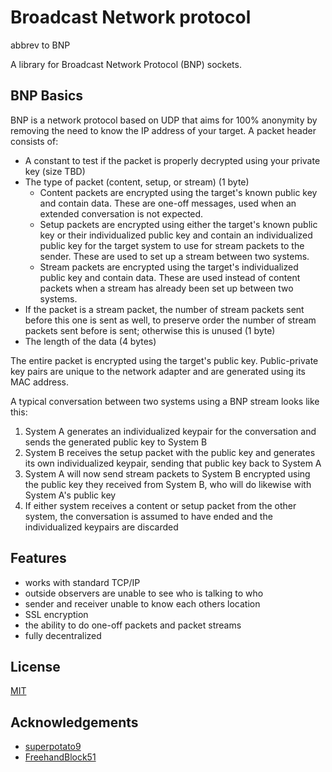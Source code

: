 
# Broadcast Network protocol
abbrev to BNP



A library for Broadcast Network Protocol (BNP) sockets.




## BNP Basics

BNP is a network protocol based on UDP that aims for 100% anonymity by removing the need to know the IP address of your target.  A packet header consists of:
 - A constant to test if the packet is properly decrypted using your private key (size TBD)
 - The type of packet (content, setup, or stream) (1 byte)
 	-  Content packets are encrypted using the target's known public key and contain data.  These are one-off messages, used when an extended conversation is not expected.
 	-  Setup packets are encrypted using either the target's known public key or their individualized public key and contain an individualized public key for the target system to use for stream packets to the sender.  These are used to set up a stream between two systems.
 	- Stream packets are encrypted using the target's individualized public key and contain data.  These are used instead of content packets when a stream has already been set up between two systems.
 - If the packet is a stream packet, the number of stream packets sent before this one is sent as well, to preserve order the number of stream packets sent before is sent; otherwise this is unused (1 byte)
 - The length of the data (4 bytes)

The entire packet is encrypted using the target's public key.  Public-private key pairs are unique to the network adapter and are generated using its MAC address.

A typical conversation between two systems using a BNP stream looks like this:
 1. System A generates an individualized keypair for the conversation and sends the generated public key to System B
 2. System B receives the setup packet with the public key and generates its own individualized keypair, sending that public key back to System A
 3. System A will now send stream packets to System B encrypted using the public key they received from System B, who will do likewise with System A's public key
 4. If either system receives a content or setup packet from the other system, the conversation is assumed to have ended and the individualized keypairs are discarded



## Features

- works with standard TCP/IP 
- outside observers are unable to see who is talking to who
- sender and receiver unable to know each others location
- SSL encryption
- the ability to do one-off packets and packet streams
- fully decentralized




## License

[MIT](https://choosealicense.com/licenses/mit/)


## Acknowledgements

 - [superpotato9](https://github.com/superpotato9)
 - [FreehandBlock51](https://github.com/FreehandBlock51)
 
